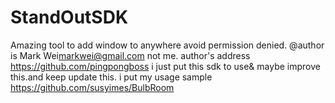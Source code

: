 # StandOutSDK
Amazing tool to add window to anywhere avoid permission denied.
@author is Mark Wei<markwei@gmail.com>  not me.
author's address https://github.com/pingpongboss
i just put this sdk to use& maybe improve this.and keep update this.
i put my usage sample 
https://github.com/susyimes/BulbRoom
